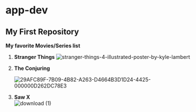 # app-dev

## My First Repository

**My favorite Movies/Series list**

1. **Stranger Things**
   ![stranger-things-4-illustrated-poster-by-kyle-lambert](https://github.com/Japhet04/app-dev/assets/151796121/94eff0c5-4bfd-49a1-b40a-b0e0dbb0a3f3)


   
3. **The Conjuring**
   
   ![29AFC89F-7B09-4B82-A263-D4664B3D1D24-4425-000000D262DC78E3](https://github.com/Japhet04/app-dev/assets/151796121/ee14443c-cea7-4a2f-b406-cb118de02303)

   
5. **Saw X**  
   ![download (1)](https://github.com/Japhet04/app-dev/assets/151796121/a83f14d1-a73e-41ea-84e8-1e1d359a1887)

   


   
   
